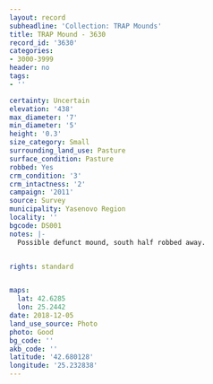 ```yaml
---
layout: record
subheadline: 'Collection: TRAP Mounds'
title: TRAP Mound - 3630
record_id: '3630'
categories:
- 3000-3999
header: no
tags:
- ''

certainty: Uncertain
elevation: '438'
max_diameter: '7'
min_diameter: '5'
height: '0.3'
size_category: Small
surrounding_land_use: Pasture
surface_condition: Pasture
robbed: Yes
crm_condition: '3'
crm_intactness: '2'
campaign: '2011'
source: Survey
municipality: Yasenovo Region
locality: ''
bgcode: DS001
notes: |-
  Possible defunct mound, south half robbed away.


rights: standard


maps:
  lat: 42.6285
  lon: 25.2442
date: 2018-12-05
land_use_source: Photo
photo: Good
bg_code: ''
akb_code: ''
latitude: '42.680128'
longitude: '25.232838'
---
```

